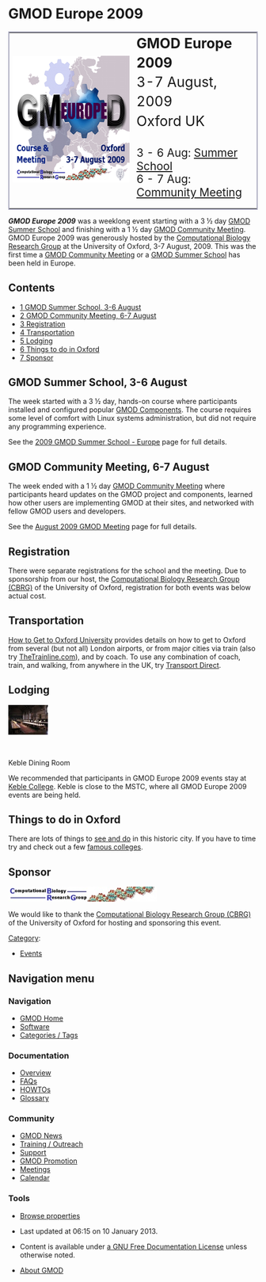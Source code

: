 



<span id="top"></span>




# <span dir="auto">GMOD Europe 2009</span>









<table style="vertical-align: middle; border: 2px solid #A6A6BC"
data-cellpadding="10">
<colgroup>
<col style="width: 50%" />
<col style="width: 50%" />
</colgroup>
<tbody>
<tr class="odd">
<td>

<a href="File:GMOD2009Europe300.png" class="image"><img
src="https://raw.githubusercontent.com/GMOD/gmod.github.io/main/mediawiki/images/2/2f/GMOD2009Europe300.png" width="300"
height="256" alt="GMOD2009Europe300.png" /></a>

</td>
<td><span style="font-size: 200%; line-height: 140%"><strong>GMOD Europe
2009</strong><br />
3-7 August, 2009<br />
Oxford UK</span>
<p><br />
<span style="font-size: 160%; line-height: 120%">3 - 6 Aug: <a
href="2009_GMOD_Summer_School_-_Europe"
title="2009 GMOD Summer School - Europe">Summer School</a><br />
6 - 7 Aug: <a href="August_2009_GMOD_Meeting"
title="August 2009 GMOD Meeting">Community Meeting</a></span></p></td>
</tr>
</tbody>
</table>

***GMOD Europe 2009*** was a weeklong event starting with a 3 ½ day
[GMOD Summer
School](2009_GMOD_Summer_School_-_Europe "2009 GMOD Summer School - Europe")
and finishing with a 1 ½ day [GMOD Community
Meeting](August_2009_GMOD_Meeting "August 2009 GMOD Meeting"). GMOD
Europe 2009 was generously hosted by the
<a href="http://www.molbiol.ox.ac.uk/" class="external text"
rel="nofollow">Computational Biology Research Group</a> at the
University of Oxford, 3-7 August, 2009. This was the first time a [GMOD
Community Meeting](Meetings "Meetings") or a
<a href="GMOD_Summer_School" class="mw-redirect"
title="GMOD Summer School">GMOD Summer School</a> has been held in
Europe.

  


## Contents



- [<span class="tocnumber">1</span> <span class="toctext">GMOD Summer
  School, 3-6 August</span>](#GMOD_Summer_School.2C_3-6_August)
- [<span class="tocnumber">2</span> <span class="toctext">GMOD Community
  Meeting, 6-7 August</span>](#GMOD_Community_Meeting.2C_6-7_August)
- [<span class="tocnumber">3</span>
  <span class="toctext">Registration</span>](#Registration)
- [<span class="tocnumber">4</span>
  <span class="toctext">Transportation</span>](#Transportation)
- [<span class="tocnumber">5</span>
  <span class="toctext">Lodging</span>](#Lodging)
- [<span class="tocnumber">6</span> <span class="toctext">Things to do
  in Oxford</span>](#Things_to_do_in_Oxford)
- [<span class="tocnumber">7</span>
  <span class="toctext">Sponsor</span>](#Sponsor)



  

## <span id="GMOD_Summer_School.2C_3-6_August" class="mw-headline">GMOD Summer School, 3-6 August</span>

The week started with a 3 ½ day, hands-on course where participants
installed and configured popular [GMOD
Components](GMOD_Components "GMOD Components"). The course requires some
level of comfort with Linux systems administration, but did not require
any programming experience.

See the [2009 GMOD Summer School -
Europe](2009_GMOD_Summer_School_-_Europe "2009 GMOD Summer School - Europe")
page for full details.

## <span id="GMOD_Community_Meeting.2C_6-7_August" class="mw-headline">GMOD Community Meeting, 6-7 August</span>

The week ended with a 1 ½ day [GMOD Community
Meeting](Meetings "Meetings") where participants heard updates on the
GMOD project and components, learned how other users are implementing
GMOD at their sites, and networked with fellow GMOD users and
developers.

See the [August 2009 GMOD
Meeting](August_2009_GMOD_Meeting "August 2009 GMOD Meeting") page for
full details.

## <span id="Registration" class="mw-headline">Registration</span>

There were separate registrations for the school and the meeting. Due to
sponsorship from our host, the
<a href="http://www.molbiol.ox.ac.uk/" class="external text"
rel="nofollow">Computational Biology Research Group (CBRG)</a> of the
University of Oxford, registration for both events was below actual
cost.

## <span id="Transportation" class="mw-headline">Transportation</span>

<a
href="http://www.ox.ac.uk/visitors_friends/maps_and_directions/directions.html"
class="external text" rel="nofollow">How to Get to Oxford University</a>
provides details on how to get to Oxford from several (but not all)
London airports, or from major cities via train (also try
<a href="http://www.thetrainline.com" class="external text"
rel="nofollow">TheTrainline.com</a>), and by coach. To use any
combination of coach, train, and walking, from anywhere in the UK, try
<a href="http://www.transportdirect.info" class="external text"
rel="nofollow">Transport Direct</a>.

## <span id="Lodging" class="mw-headline">Lodging</span>


<a href="File:KebleDining.jpg" class="image"><img
src="https://raw.githubusercontent.com/GMOD/gmod.github.io/main/mediawiki/images/thumb/6/62/KebleDining.jpg/80px-KebleDining.jpg"
class="thumbimage"
srcset="https://raw.githubusercontent.com/GMOD/gmod.github.io/main/mediawiki/images/thumb/6/62/KebleDining.jpg/120px-KebleDining.jpg 1.5x, https://raw.githubusercontent.com/GMOD/gmod.github.io/main/mediawiki/images/thumb/6/62/KebleDining.jpg/160px-KebleDining.jpg 2x"
width="80" height="60" /></a>


<a href="File:KebleDining.jpg" class="internal" title="Enlarge"><img
src="../mediawiki/skins/common/images/magnify-clip.png" width="15"
height="11" /></a>



Keble Dining Room




We recommended that participants in GMOD Europe 2009 events stay at
<a href="http://www.keble.ox.ac.uk/conferences" class="external text"
rel="nofollow">Keble College</a>. Keble is close to the MSTC, where all
GMOD Europe 2009 events are being held.

## <span id="Things_to_do_in_Oxford" class="mw-headline">Things to do in Oxford</span>

There are lots of things to <a
href="http://www.visitoxford.org/thedms.asp?dms=11&amp;groupid=2&amp;p1=see"
class="external text" rel="nofollow">see and do</a> in this historic
city. If you have to time try and check out a few <a
href="http://www.visitoxford.org/thedms.asp?dms=11&amp;itemtype=173&amp;p1=see"
class="external text" rel="nofollow">famous colleges</a>.

## <span id="Sponsor" class="mw-headline">Sponsor</span>



<a href="http://www.molbiol.ox.ac.uk/" rel="nofollow" title="CBRG"><img
src="https://raw.githubusercontent.com/GMOD/gmod.github.io/main/mediawiki/images/thumb/a/ad/Cbrg.jpg/300px-Cbrg.jpg"
srcset="https://raw.githubusercontent.com/GMOD/gmod.github.io/main/mediawiki/images/thumb/a/ad/Cbrg.jpg/450px-Cbrg.jpg 1.5x, https://raw.githubusercontent.com/GMOD/gmod.github.io/main/mediawiki/images/a/ad/Cbrg.jpg 2x"
width="300" height="30" alt="CBRG" /></a>



We would like to thank the
<a href="http://www.molbiol.ox.ac.uk/" class="external text"
rel="nofollow">Computational Biology Research Group (CBRG)</a> of the
University of Oxford for hosting and sponsoring this event.




[Category](Special%3ACategories "Special%3ACategories"):

- [Events](Category%3AEvents "Category%3AEvents")






## Navigation menu









### Navigation



- <span id="n-GMOD-Home">[GMOD Home](Main_Page)</span>
- <span id="n-Software">[Software](GMOD_Components)</span>
- <span id="n-Categories-.2F-Tags">[Categories /
  Tags](Categories)</span>




### Documentation



- <span id="n-Overview">[Overview](Overview)</span>
- <span id="n-FAQs">[FAQs](Category%3AFAQ)</span>
- <span id="n-HOWTOs">[HOWTOs](Category%3AHOWTO)</span>
- <span id="n-Glossary">[Glossary](Glossary)</span>




### Community



- <span id="n-GMOD-News">[GMOD News](GMOD_News)</span>
- <span id="n-Training-.2F-Outreach">[Training /
  Outreach](Training_and_Outreach)</span>
- <span id="n-Support">[Support](Support)</span>
- <span id="n-GMOD-Promotion">[GMOD Promotion](GMOD_Promotion)</span>
- <span id="n-Meetings">[Meetings](Meetings)</span>
- <span id="n-Calendar">[Calendar](Calendar)</span>




### Tools

- <span id="t-smwbrowselink"><a href="Special%3ABrowse/GMOD_Europe_2009" rel="smw-browse">Browse
  properties</a></span>



- <span id="footer-info-lastmod">Last updated at 06:15 on 10 January
  2013.</span>
<!-- - <span id="footer-info-viewcount">158,592 page views.</span> -->
- <span id="footer-info-copyright">Content is available under
  <a href="http://www.gnu.org/licenses/fdl-1.3.html" class="external"
  rel="nofollow">a GNU Free Documentation License</a> unless otherwise
  noted.</span>

<!-- -->

- <span id="footer-places-about">[About
  GMOD](GMOD%3AAbout "GMOD%3AAbout")</span>

<!-- -->




